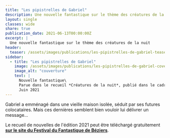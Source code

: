 ```yaml
---
title: "Les pipistrelles de Gabriel"
description: Une nouvelle fantastique sur le thème des créatures de la nuit. Parue en juin 2021 dans le recueil Créatures de la nuit, publié dans le cadre du Festival du Fantastique de Béziers
layout: single
classes: wide
share: true
publication_date: 2021-06-13T00:00:00Z
excerpt: |
  Une nouvelle fantastique sur le thème des créatures de la nuit
header:
  teaser: /assets/images/publications/les-pipistrelles-de-gabriel-teaser.webp
sidebar:
  - title: "Les pipistrelles de Gabriel"
    image: /assets/images/publications/les-pipistrelles-de-gabriel-cover.webp
    image_alt: "couverture"
    text: |
      Nouvelle fantastique\
      Parue dans le recueil *Créatures de la nuit*, publié dans le cadre du Festival du Fantastique de Béziers\
      Juin 2021
---
```


Gabriel a emménagé dans une vieille maison isolée, séduit par ses futures colocataires. Mais ces dernières semblent bien vouloir lui délivrer un message&hellip;

Le recueil de nouvelles de l'édition 2021 peut être téléchargé gratuitement **<a href="http://epub.festival-fantastique.fr/ffb2021.epub" target="_blank">sur le site du Festival du Fantastique de Béziers</a>**.
